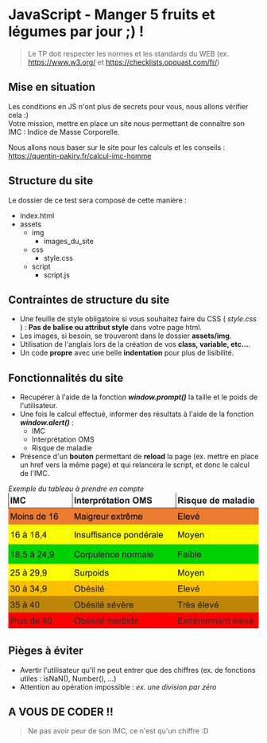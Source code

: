 # JavaScript - Manger 5 fruits et légumes par jour ;) !
> Le TP doit respecter les normes et les standards du WEB (ex. https://www.w3.org/ et https://checklists.opquast.com/fr/)

## Mise en situation
Les conditions en JS n'ont plus de secrets pour vous, nous allons vérifier cela :)  
Votre mission, mettre en place un site nous permettant de connaître son IMC : Indice de Masse Corporelle.

Nous allons nous baser sur le site pour les calculs et les conseils :
https://quentin-pakiry.fr/calcul-imc-homme


## Structure du site
Le dossier de ce test sera composé de cette manière :
* index.html
* assets
    * img
        * images_du_site
    * css
        * style.css
    * script
        * script.js

## Contraintes de structure du site
* Une feuille de style obligatoire si vous souhaitez faire du CSS ( *style.css* ) : **Pas de balise ou attribut style** dans votre page html.
* Les images, si besoin, se trouveront dans le dossier **assets/img**.
* Utilisation de l'anglais lors de la création de vos **class, variable, etc...**.
* Un code **propre** avec une belle **indentation** pour plus de lisibilité.


## Fonctionnalités du site
* Recupérer à l'aide de la fonction ***window.prompt()*** la taille et le poids de l'utilisateur.
* Une fois le calcul effectué, informer des résultats à l'aide de la fonction ***window.alert()*** :
    * IMC
    * Interprétation OMS
    * Risque de maladie
* Présence d'un **bouton** permettant de **reload** la page (ex. mettre en place un href vers la même page) et qui relancera le script, et donc le calcul de l'IMC.

*Exemple du tableau à prendre en compte*
![Tableau IMC](img/calcul-imc-homme-tableau.jpeg "Tableau IMC")  

## Pièges à éviter
* Avertir l'utilisateur qu'il ne peut entrer que des chiffres (ex. de fonctions utiles : isNaN(), Number(), ...)
* Attention au opération impossible : *ex. une division par zéro*
## A VOUS DE CODER !!
> Ne pas avoir peur de son IMC, ce n'est qu'un chiffre :D
